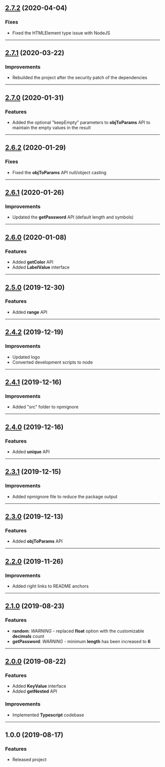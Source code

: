 <a name="2.7.2"></a>
## [2.7.2](https://github.com/zosma180/jackknife/compare/2.7.1...2.7.2) (2020-04-04)

### Fixes

* Fixed the HTMLElement type issue with NodeJS

---

<a name="2.7.1"></a>
## [2.7.1](https://github.com/zosma180/jackknife/compare/2.7.0...2.7.1) (2020-03-22)

### Improvements

* Rebuilded the project after the security patch of the dependencies

---

<a name="2.7.0"></a>
## [2.7.0](https://github.com/zosma180/jackknife/compare/2.6.2...2.7.0) (2020-01-31)

### Features

* Added the optional "keepEmpty" parameters to **objToParams** API to maintain the empty values in the result

---

<a name="2.6.2"></a>
## [2.6.2](https://github.com/zosma180/jackknife/compare/2.6.1...2.6.2) (2020-01-29)

### Fixes

* Fixed the **objToParams** API null/object casting

---

<a name="2.6.1"></a>
## [2.6.1](https://github.com/zosma180/jackknife/compare/2.6.0...2.6.1) (2020-01-26)

### Improvements

* Updated the **getPassword** API (default length and symbols)

---

<a name="2.6.0"></a>
## [2.6.0](https://github.com/zosma180/jackknife/compare/2.5.0...2.6.0) (2020-01-08)

### Features

* Added **getColor** API
* Added **LabelValue** interface

---

<a name="2.5.0"></a>
## [2.5.0](https://github.com/zosma180/jackknife/compare/2.4.2...2.5.0) (2019-12-30)

### Features

* Added **range** API

---

<a name="2.4.2"></a>
## [2.4.2](https://github.com/zosma180/jackknife/compare/2.4.1...2.4.2) (2019-12-19)

### Improvements

* Updated logo
* Converted development scripts to node

---

<a name="2.4.1"></a>
## [2.4.1](https://github.com/zosma180/jackknife/compare/2.4.0...2.4.1) (2019-12-16)

### Improvements

* Added "src" folder to npmignore

---

<a name="2.4.0"></a>
## [2.4.0](https://github.com/zosma180/jackknife/compare/2.3.1...2.4.0) (2019-12-16)

### Features

* Added **unique** API

---

<a name="2.3.1"></a>
## [2.3.1](https://github.com/zosma180/jackknife/compare/2.3.0...2.3.1) (2019-12-15)

### Improvements

* Added npmignore file to reduce the package output

---

<a name="2.3.0"></a>
## [2.3.0](https://github.com/zosma180/jackknife/compare/2.2.0...2.3.0) (2019-12-13)

### Features

* Added **objToParams** API

---

<a name="2.2.0"></a>
## [2.2.0](https://github.com/zosma180/jackknife/compare/2.1.0...2.2.0) (2019-11-26)

### Improvements

* Added right links to README anchors

---

<a name="2.1.0"></a>
## [2.1.0](https://github.com/zosma180/jackknife/compare/2.0.0...2.1.0) (2019-08-23)

### Features

* **random**: *WARNING* - replaced **float** option with the customizable **decimals** count
* **getPassword**: *WARNING* - minimum **length** has been increased to **6**

---

<a name="2.0.0"></a>
## [2.0.0](https://github.com/zosma180/jackknife/compare/1.0.0...2.0.0) (2019-08-22)

### Features

* Added **KeyValue** interface
* Added **getNested** API

### Improvements

* Implemented **Typescript** codebase

---

<a name="1.0.0"></a>
## 1.0.0 (2019-08-17)

### Features

* Released project